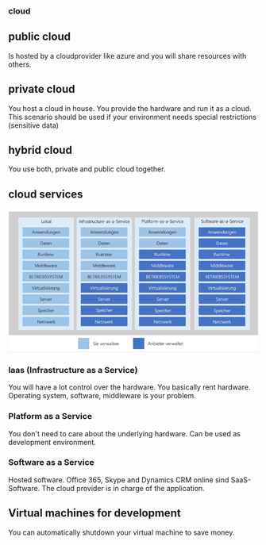 ---
---

### cloud

## public cloud
Is hosted by a cloudprovider like azure and you will share resources with others.

## private cloud
You host a cloud in house. You provide the hardware and run it as a cloud.
This scenario should be used if your environment needs special restrictions (sensitive data)

## hybrid cloud
You use both, private and public cloud together.

## cloud services
![cloud services](different-cloud-services.PNG)

### Iaas (Infrastructure as a Service)
You will have a lot control over the hardware. You basically rent hardware. Operating system, software, middleware is your problem.

### Platform as a Service
You don't need to care about the underlying hardware. Can be used as development environment. 

### Software as a Service
Hosted software. Office 365, Skype and Dynamics CRM online sind SaaS-Software.
The cloud provider is in charge of the application.

## Virtual machines for development
You can automatically shutdown your virtual machine to save money.